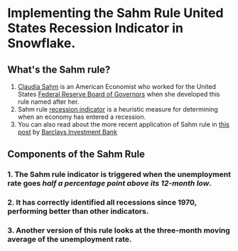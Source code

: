 # Implementing the Sahm Rule United States Recession Indicator in Snowflake. 
## What's the Sahm rule? 
1. [Claudia Sahm](https://en.wikipedia.org/wiki/Claudia_Sahm) is an American Economist who worked for the United States [Federal Reserve Board of Governors](https://www.federalreserve.gov/) when she developed this rule named after her.
2. Sahm rule [recession indicator](https://en.wikipedia.org/wiki/Sahm_rule) is a heuristic measure for determining when an economy has entered a recession.  
3. You can also read about the more recent application of Sahm rule in [this post](https://live.barcap.com/publiccp/RSR/nyfipubs/barcap-email-mkting/html/eagle-eye-newsletter/2024-10-03-eagle-eye-website.html#section1-chart1) by [Barclays Investment Bank](https://www.ib.barclays/)
## Components of the Sahm Rule
### 1. The Sahm rule indicator is triggered when the unemployment rate goes *half a percentage point above its 12-month low*. 
### 2. It has correctly identified all recessions since 1970, performing better than other indicators.
### 3. Another version of this rule looks at the three-month moving average of the unemployment rate.
